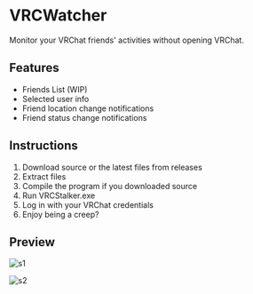 # VRCWatcher

Monitor your VRChat friends' activities without opening VRChat.

## Features

- Friends List (WIP)
- Selected user info
- Friend location change notifications
- Friend status change notifications

## Instructions

1. Download source or the latest files from releases
2. Extract files
3. Compile the program if you downloaded source
4. Run VRCStalker.exe
5. Log in with your VRChat credentials
6. Enjoy being a creep?


## Preview

![s1](https://user-images.githubusercontent.com/25568473/159110498-7748b33b-0d63-4230-900f-d0bfd4aff885.PNG)

![s2](https://user-images.githubusercontent.com/25568473/159110503-89e2976b-fb10-49ae-8e1a-5c0220cbc7ff.PNG)
